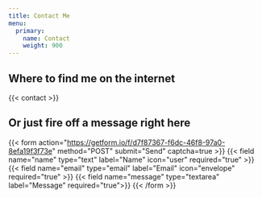 ```yaml
---
title: Contact Me
menu:
  primary:
    name: Contact
    weight: 900
---
```


## Where to find me on the internet

{{< contact >}}

## Or just fire off a message right here

{{< form action="https://getform.io/f/d7f87367-f6dc-46f8-97a0-8efa19f3f73e" method="POST" submit="Send" captcha=true >}}
  {{< field name="name" type="text" label="Name" icon="user" required="true" >}}
  {{< field name="email" type="email" label="Email" icon="envelope" required="true" >}}
  {{< field name="message" type="textarea" label="Message" required="true">}}
{{< /form >}}
